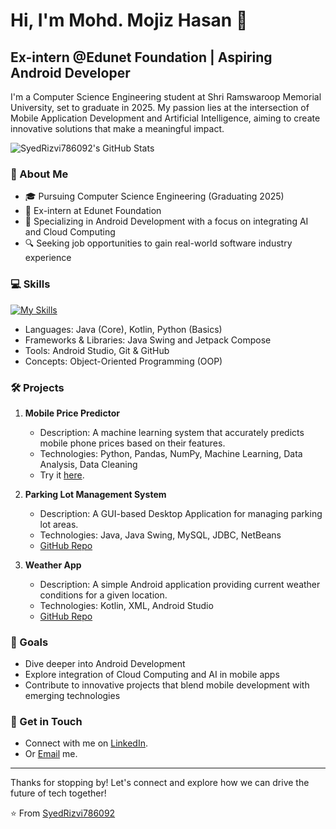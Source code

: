 # Hi, I'm Mohd. Mojiz Hasan 👋
## Ex-intern @Edunet Foundation | Aspiring Android Developer

I'm a Computer Science Engineering student at Shri Ramswaroop Memorial University, set to graduate in 2025. My passion lies at the intersection of Mobile Application Development and Artificial Intelligence, aiming to create innovative solutions that make a meaningful impact.

<img src="https://github-readme-stats.vercel.app/api?username=SyedRizvi786092&theme=vue-dark&show_icons=true&hide_border=true&count_private=true" alt="SyedRizvi786092's GitHub Stats">

### 🚀 About Me
- 🎓 Pursuing Computer Science Engineering (Graduating 2025)
- 💼 Ex-intern at Edunet Foundation
- 🌱 Specializing in Android Development with a focus on integrating AI and Cloud Computing
- 🔍 Seeking job opportunities to gain real-world software industry experience

### 💻 Skills
[![My Skills](https://skillicons.dev/icons?i=java,kotlin,py,androidstudio,git,github)](https://skillicons.dev)
- Languages: Java (Core), Kotlin, Python (Basics)
- Frameworks & Libraries: Java Swing and Jetpack Compose
- Tools: Android Studio, Git & GitHub
- Concepts: Object-Oriented Programming (OOP)

### 🛠️ Projects
1. **Mobile Price Predictor**
   - Description: A machine learning system that accurately predicts mobile phone prices based on their features.
   - Technologies: Python, Pandas, NumPy, Machine Learning, Data Analysis, Data Cleaning
   - Try it [here](https://huggingface.co/spaces/MojizHasan786/Mobile_Price_Predictor).

2. **Parking Lot Management System**
   - Description: A GUI-based Desktop Application for managing parking lot areas.
   - Technologies: Java, Java Swing, MySQL, JDBC, NetBeans
   - [GitHub Repo](https://github.com/SyedRizvi786092/parking-lot-management)

3. **Weather App**
   - Description: A simple Android application providing current weather conditions for a given location.
   - Technologies: Kotlin, XML, Android Studio
   - [GitHub Repo](https://github.com/SyedRizvi786092/weather-app)

### 🌟 Goals
- Dive deeper into Android Development
- Explore integration of Cloud Computing and AI in mobile apps
- Contribute to innovative projects that blend mobile development with emerging technologies

### 🤝 Get in Touch
- Connect with me on [LinkedIn](https://www.linkedin.com/in/mohd-mojiz-hasan-a28b382b9).
- Or [Email](mailto:mojiz.hasan.786@gmail.com) me.

---
Thanks for stopping by! Let's connect and explore how we can drive the future of tech together!

⭐️ From [SyedRizvi786092](https://github.com/SyedRizvi786092)

